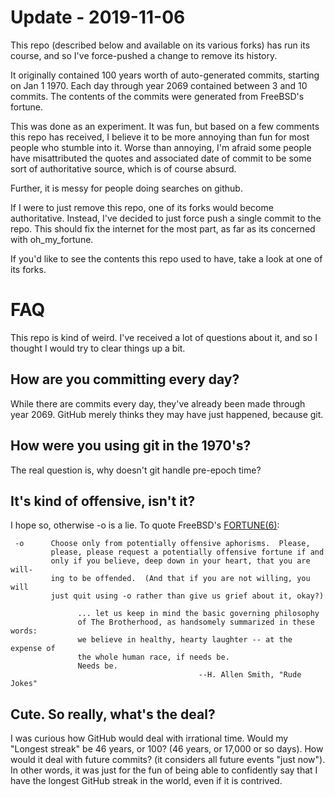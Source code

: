 # Update - 2019-11-06

This repo (described below and available on its various forks) has run its
course, and so I've force-pushed a change to remove its history.

It originally contained 100 years worth of auto-generated commits, starting on
Jan 1 1970. Each day through year 2069 contained between 3 and 10 commits. The
contents of the commits were generated from FreeBSD's fortune.

This was done as an experiment. It was fun, but based on a few comments this
repo has received, I believe it to be more annoying than fun for most people
who stumble into it. Worse than annoying, I'm afraid some people have
misattributed the quotes and associated date of commit to be some sort of
authoritative source, which is of course absurd.

Further, it is messy for people doing searches on github.

If I were to just remove this repo, one of its forks would become
authoritative. Instead, I've decided to just force push a single commit to the
repo. This should fix the internet for the most part, as far as its concerned
with oh_my_fortune.

If you'd like to see the contents this repo used to have, take a look at one of
its forks.

# FAQ

This repo is kind of weird. I've received a lot of questions about it, and so I
thought I would try to clear things up a bit.

## How are you committing every day? 

While there are commits every day, they've already been made through year 2069.
GitHub merely thinks they may have just happened, because git.

## How were you using git in the 1970's?

The real question is, why doesn't git handle pre-epoch time?

## It's kind of offensive, isn't it?

I hope so, otherwise -o is a lie. To quote FreeBSD's
[FORTUNE(6)](https://github.com/freebsd/freebsd/tree/master/usr.bin/fortune):

     -o      Choose only from potentially offensive aphorisms.  Please,
             please, please request a potentially offensive fortune if and
             only if you believe, deep down in your heart, that you are will-
             ing to be offended.  (And that if you are not willing, you will
             just quit using -o rather than give us grief about it, okay?)

                   ... let us keep in mind the basic governing philosophy
                   of The Brotherhood, as handsomely summarized in these words:
                   we believe in healthy, hearty laughter -- at the expense of
                   the whole human race, if needs be.
                   Needs be.
                                              --H. Allen Smith, "Rude Jokes"

## Cute. So really, what's the deal?

I was curious how GitHub would deal with irrational time. Would my "Longest
streak" be 46 years, or 100? (46 years, or 17,000 or so days). How would it
deal with future commits? (it considers all future events "just now"). In other
words, it was just for the fun of being able to confidently say that I have the
longest GitHub streak in the world, even if it is contrived.

